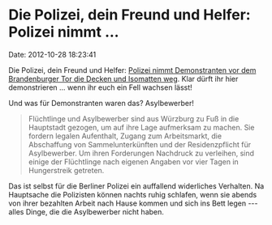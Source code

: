 Die Polizei, dein Freund und Helfer: Polizei nimmt \...
=======================================================

Date: 2012-10-28 18:23:41

Die Polizei, dein Freund und Helfer: [Polizei nimmt Demonstranten vor
dem Brandenburger Tor die Decken und Isomatten
weg](http://www.spiegel.de/politik/deutschland/scheiss-seo-immmer-a-863862.html).
Klar dürft ihr hier demonstrieren \... wenn ihr euch ein Fell wachsen
lässt!

Und was für Demonstranten waren das? Asylbewerber!

> Flüchtlinge und Asylbewerber sind aus Würzburg zu Fuß in die
> Hauptstadt gezogen, um auf ihre Lage aufmerksam zu machen. Sie fordern
> legalen Aufenthalt, Zugang zum Arbeitsmarkt, die Abschaffung von
> Sammelunterkünften und der Residenzpflicht für Asylbewerber. Um ihren
> Forderungen Nachdruck zu verleihen, sind einige der Flüchtlinge nach
> eigenen Angaben vor vier Tagen in Hungerstreik getreten.

Das ist selbst für die Berliner Polizei ein auffallend widerliches
Verhalten. Na Hauptsache die Polizisten können nachts ruhig schlafen,
wenn sie abends von ihrer bezahlten Arbeit nach Hause kommen und sich
ins Bett legen --- alles Dinge, die die Asylbewerber nicht haben.
